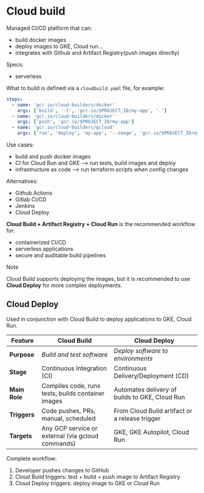 # Cloud build

Managed CI/CD platform that can:

- build docker images
- deploy images to GKE, Cloud run...
- integrates with Github and Artifact Registry(push images directly)

Specs:

- serverless

What to build is defined via a `cloudbuild.yaml` file, for example:

```yaml
steps:
  - name: 'gcr.io/cloud-builders/docker'
    args: ['build', '-t', 'gcr.io/$PROJECT_ID/my-app', '.']
  - name: 'gcr.io/cloud-builders/docker'
    args: ['push', 'gcr.io/$PROJECT_ID/my-app']
  - name: 'gcr.io/cloud-builders/gcloud'
    args: ['run', 'deploy', 'my-app', '--image', 'gcr.io/$PROJECT_ID/my-app', '--region', 'us-central1']
```

Use cases:

- build and push docker images
- CI for Cloud Run and GKE --> run tests, build images and deploy
- infrastructure as code --> run terraform scripts when config changes

Alternatives:
- Github Actions
- Gitlab CI/CD
- Jenkins
- Cloud Deploy

**Cloud Build + Artifact Registry + Cloud Run** is the recommended workflow for:

- containerized CI/CD
- serverless applications
- secure and auditable build pipelines

> [!NOTE]
> Cloud Build supports deploying the images, but it is recommended to use **Cloud Deploy** for more complex deployments.

## Cloud Deploy

Used in conjunction with Cloud Build to deploy applications to GKE, Cloud Run.

| Feature                | **Cloud Build**                                    | **Cloud Deploy**                                      |
| ---------------------- | -------------------------------------------------- | ----------------------------------------------------- |
| **Purpose**            | *Build and test software*                          | *Deploy software to environments*                     |
| **Stage**              | Continuous Integration (CI)                        | Continuous Delivery/Deployment (CD)                   |
| **Main Role**          | Compiles code, runs tests, builds container images | Automates delivery of builds to GKE, Cloud Run        |
| **Triggers**           | Code pushes, PRs, manual, scheduled                | From Cloud Build artifact or a release trigger        |
| **Targets**            | Any GCP service or external (via gcloud commands)  | GKE, GKE Autopilot, Cloud Run                         |

Complete workflow:

1. Developer pushes changes to GitHub
2. Cloud Build triggers: test + build + push image to Artifact Registry
3. Cloud Deploy triggers: deploy image to GKE or Cloud Run